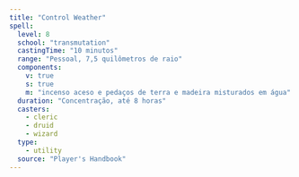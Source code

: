 ```yaml
---
title: "Control Weather"
spell:
  level: 8
  school: "transmutation"
  castingTime: "10 minutos"
  range: "Pessoal, 7,5 quilômetros de raio"
  components:
    v: true
    s: true
    m: "incenso aceso e pedaços de terra e madeira misturados em água"
  duration: "Concentração, até 8 horas"
  casters:
    - cleric
    - druid
    - wizard
  type:
    - utility
  source: "Player's Handbook"
---
```


